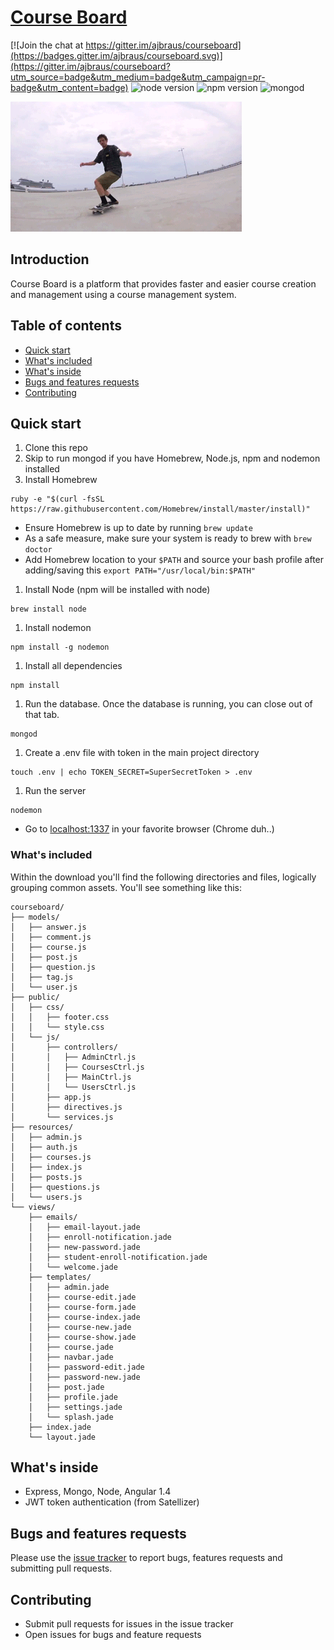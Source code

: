 # [Course Board](https://meancourseboard.herokuapp.com/)

[![Join the chat at https://gitter.im/ajbraus/courseboard](https://badges.gitter.im/ajbraus/courseboard.svg)](https://gitter.im/ajbraus/courseboard?utm_source=badge&utm_medium=badge&utm_campaign=pr-badge&utm_content=badge)
![node version](https://img.shields.io/badge/node-4.1.0-brightgreen.svg)
![npm version](https://img.shields.io/badge/npm-2.14.3-red.svg)
![mongod](https://img.shields.io/myget/mongodb/v/MongoDB.Driver.Core.svg?maxAge=2592000)

![CourseBoard](giphy.gif)

## Introduction
Course Board is a platform that provides faster and easier course creation and management using a course management system.

## Table of contents
* [Quick start](#quick-start)
* [What's included](#whats-included)
* [What's inside](#whats-inside)
* [Bugs and features requests](#bugs-and-features-requests)
* [Contributing](#contributing)

## Quick start
1. Clone this repo
1. Skip to run mongod if you have Homebrew, Node.js, npm and nodemon installed
1. Install Homebrew

  ```
  ruby -e "$(curl -fsSL https://raw.githubusercontent.com/Homebrew/install/master/install)"
  ```
  * Ensure Homebrew is up to date by running
  ```brew update```
  * As a safe measure, make sure your system is ready to brew with
  ```brew doctor```
  * Add Homebrew location to your ```$PATH``` and source your bash profile after adding/saving this ```export PATH="/usr/local/bin:$PATH"```
1. Install Node (npm will be installed with node)

  ```
  brew install node
  ```

1. Install nodemon

  ```
  npm install -g nodemon
  ```

1. Install all dependencies

  ```
  npm install
  ```
1. Run the database. Once the database is running, you can close out of that tab.

  ```
  mongod
  ```

1. Create a .env file with token in the main project directory
  ```
  touch .env | echo TOKEN_SECRET=SuperSecretToken > .env
  ```
1. Run the server

  ```
  nodemon
  ```
* Go to [localhost:1337](http://localhost:1337) in your favorite browser (Chrome duh..)

### What's included
Within the download you'll find the following directories and files, logically grouping common assets. You'll see something like this:

```
courseboard/
├── models/
│   ├── answer.js
│   ├── comment.js
│   ├── course.js
│   ├── post.js
│   ├── question.js
│   ├── tag.js
│   └── user.js
├── public/
│   ├── css/
│   │   ├── footer.css
│   │   └── style.css
│   └── js/
│       ├── controllers/
│       │   ├── AdminCtrl.js
│       │   ├── CoursesCtrl.js
│       │   ├── MainCtrl.js
│       │   └── UsersCtrl.js
│       ├── app.js
│       ├── directives.js
│       └── services.js
├── resources/
│   ├── admin.js
│   ├── auth.js
│   ├── courses.js
│   ├── index.js
│   ├── posts.js
│   ├── questions.js
│   └── users.js
└── views/
    ├── emails/
    │   ├── email-layout.jade
    │   ├── enroll-notification.jade
    │   ├── new-password.jade
    │   ├── student-enroll-notification.jade
    │   └── welcome.jade
    ├── templates/
    │   ├── admin.jade
    │   ├── course-edit.jade
    │   ├── course-form.jade
    │   ├── course-index.jade
    │   ├── course-new.jade
    │   ├── course-show.jade
    │   ├── course.jade
    │   ├── navbar.jade
    │   ├── password-edit.jade
    │   ├── password-new.jade
    │   ├── post.jade
    │   ├── profile.jade
    │   ├── settings.jade
    │   └── splash.jade
    ├── index.jade
    └── layout.jade
```

## What's inside
* Express, Mongo, Node, Angular 1.4
* JWT token authentication (from Satellizer)

## Bugs and features requests
Please use the [issue tracker](https://github.com/ajbraus/courseboard/issues) to report bugs, features requests and submitting pull requests.

## Contributing
* Submit pull requests for issues in the issue tracker
* Open issues for bugs and feature requests
